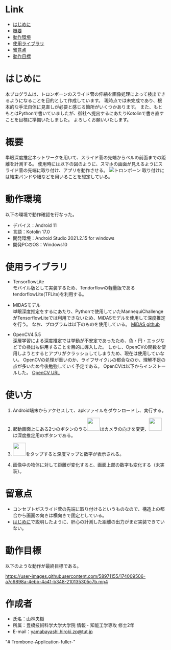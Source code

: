 # Link
- [はじめに](#はじめに)
- [概要](#概要)
- [動作環境](#動作環境)
- [使用ライブラリ](#使用ライブラリ)
- [留意点](#留意点)
- [動作目標](#動作目標)

# はじめに
 
本プログラムは、トロンボーンのスライド菅の伸縮を画像処理によって検出できるようになることを目的として作成しています。
現時点では未完成であり、根本的な手法自体に見直しが必要と感じる箇所がいくつかあります。
また、もともとはPythonで書いていましたが、御社へ提出するにあたりKotolinで書き直すことを目標に準備いたしました。
よろしくお願いいたします。
 
# 概要
 
単眼深度推定ネットワークを用いて、スライド菅の先端からベルの前面までの距離を計測する。
使用時には以下の図のように、スマホの画面が見えるようにスライド菅の先端に取り付け、アプリを動作させる。
![トロンボーン](https://user-images.githubusercontent.com/58971155/173251115-979d5cfe-8034-477f-9355-83fd655ca599.png)
取り付けには結束バンドや紐などを用いることを想定している。
 
# 動作環境
 
以下の環境で動作確認を行なった。
 
* デバイス：Android 11
* 言語：Kotolin 17.0
* 開発環境：Android Studio 2021.2.15 for windows
* 開発PCのOS：Windows10 
 
# 使用ライブラリ
 
* TensorflowLite<br>
モバイル版として実装するため、Tendorflowの軽量版であるtendorflowLite(TFLite)を利用する。

* MiDASモデル<br>
単眼深度推定をするにあたり、Pythonで使用していたMannequiChallengeがTensorflowLiteでは利用できないため、MiDASモデルを使用して深度推定を行う。
なお、プログラムは以下のものを使用している。
[MiDAS github](https://github.com/shubham0204/Realtime_MiDaS_Depth_Estimation_Android)

* OpenCV4.5.5<br>
深層学習による深度推定では挙動が不安定であったため、色・円・エッジなどでの検出も併用することを目的に導入した。
しかし、OpenCVの関数を使用しようとするとアプリがクラッシュしてしまうため、現在は使用していない。
OpenCVの処理が重いのか、ライフサイクルの都合なのか、理解不足の点が多いため今後勉強していく予定である。
OpenCVは以下からインストールした。
[OpenCV URL](https://opencv.org/releases/)
 
# 使い方

1. Android端末からアクセスして、apkファイルをダウンロードし、実行する。
2. <p>起動画面上にある2つのボタンのうち<img src="https://user-images.githubusercontent.com/58971155/173300519-d8478920-450b-4a5c-b307-267e7cc102d6.PNG" width="40px">はカメラの向きを変更、<img src="https://user-images.githubusercontent.com/58971155/173300536-80c3fe8d-a712-4217-8e06-cd7d1704134d.PNG" width="40px">は深度推定用のボタンである。</p>
3. <p><img src="https://user-images.githubusercontent.com/58971155/173300536-80c3fe8d-a712-4217-8e06-cd7d1704134d.PNG" width="40px">をタップすると深度マップと数字が表示される。</p>
4. 画像中の物体に対して距離が変化すると、画面上部の数字も変化する（未実装）。
 
# 留意点

* コンセプトがスライド菅の先端に取り付けるというものなので、構造上の都合から画面の向きは横向きで固定としている。
* [はじめに](#はじめに)で説明したように、肝心の計測した距離の出力がまだ実装できていない。

# 動作目標

以下のような動作が最終目標である。

https://user-images.githubusercontent.com/58971155/174009506-a7c9898a-4ebb-4a41-b348-210135305c7b.mp4



# 作成者
 
* 氏名：山林央樹
* 所属：豊橋技術科学大学大学院 情報・知能工学専攻 修士2年
* E-mail：yamabayashi.hiroki.zp@tut.jp

"# Trombone-Application-fuller-" 
